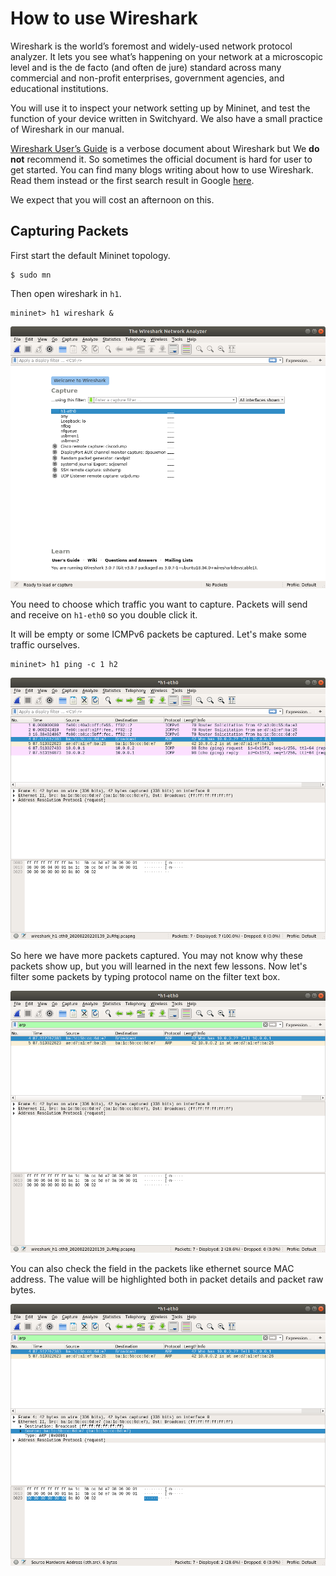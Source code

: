 # How to use Wireshark

Wireshark is the world’s foremost and widely-used network protocol analyzer. It lets you see what’s happening on your network at a microscopic level and is the de facto (and often de jure) standard across many commercial and non-profit enterprises, government agencies, and educational institutions.

You will use it to inspect your network setting up by Mininet, and test the function of your device written in Switchyard. We also have a small practice of Wireshark in our manual.

[Wireshark User’s Guide](https://www.wireshark.org/docs/wsug_html/) is a verbose document about Wireshark but We **do not** recommend it. So sometimes the official document is hard for user to get started. You can find many blogs writing about how to use Wireshark. Read them instead or the first search result in Google [here](https://www.howtogeek.com/104278/how-to-use-wireshark-to-capture-filter-and-inspect-packets/).

We expect that you will cost an afternoon on this.

<!-- We expect that you have complete [How to use Mininet](./mininet.md). Then you will learn how to use Wireshark in it. -->

## Capturing Packets

First start the default Mininet topology.

```
$ sudo mn
```

Then open wireshark in `h1`.

```
mininet> h1 wireshark &
```

![wireshark-window](./assets/wireshark_0.png)

You need to choose which traffic you want to capture. Packets will send and receive on `h1-eth0` so you double click it.

It will be empty or some ICMPv6 packets be captured. Let's make some traffic ourselves.

```
mininet> h1 ping -c 1 h2
```

![wireshark-window](./assets/wireshark_1.png)

So here we have more packets captured. You may not know why these packets show up, but you will learned in the next few lessons. Now let's filter some packets by typing protocol name on the filter text box.

![wireshark-window](./assets/wireshark_2.png)

You can also check the field in the packets like ethernet source MAC address. The value will be highlighted both in packet details and packet raw bytes.

![wireshark-window](./assets/wireshark_3.png)
